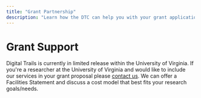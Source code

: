 ```yaml
---
title: "Grant Partnership"
description: "Learn how the DTC can help you with your grant application."
---
```


# Grant Support

Digital Trails is currently in limited release within the University of Virginia. If you're a researcher at the University of Virginia and would like to include our services in your grant proposal please [contact us](/about#Contact). We can offer a Facilities Statement and discuss a cost model that best fits your research goals/needs.

